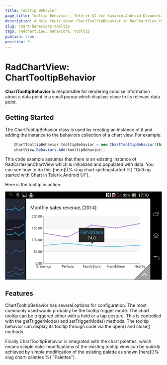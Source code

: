 ```yaml
---
title: Tooltip Behavior
page_title: Tooltip Behavior | Telerik UI for Xamarin.Android Documentation
description: A help topic about ChartTooltipBehavior in RadChartView for Android.
slug: chart-behaviors-tooltip
tags: radchartview, behaviors, tooltip
publish: true
position: 3
---
```


# RadChartView: ChartTooltipBehavior

**ChartTooltipBehavior** is responsible for rendering concise information about a data point in a small popup which displays close
to its relevant data point.

## Getting Started

The ChartTooltipBehavior class is used by creating an instance of it and adding the instance to the behaviors collection of a chart view.
For example:


```C#
	ChartTooltipBehavior tooltipBehavior = new ChartTooltipBehavior(this);
	chartView.Behaviors.Add(tooltipBehavior);
```

This code example assumes that there is an existing instance of RadCartesianChartView which is initialized and populated with data. You
can see how to do this [here]({% slug chart-gettingstarted %} "Getting started with Chart in Telerik Android UI").

Here is the tooltip in action:

![TelerikUI-Tooltip](images/tooltip.png "Tooltip used in line cartesian chart.")

## Features
ChartTooltipBehavior has several options for configuration. The most commonly used would probably be the tooltip trigger mode. The chart tooltip
can be triggered either with a hold or a tap gesture. This is controlled with the getTriggerMode() and setTriggerMode() methods. The tooltip
behavior can display its tooltip through code via the open() and close() methods.

Finally ChartTooltipBehavior is integrated with the chart palettes, which means simple color modifications of the existing tooltip view can
be quickly achieved by simple modification of the existing palette as shown [here]({% slug chart-palettes %} "Palettes").

